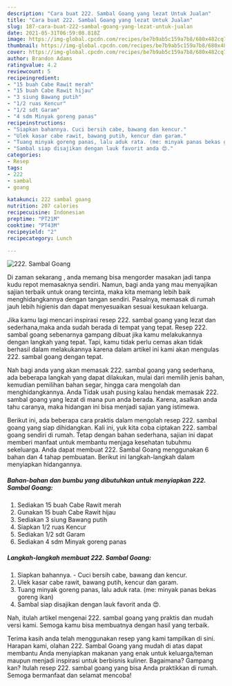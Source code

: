 ```yaml
---
description: "Cara buat 222. Sambal Goang yang lezat Untuk Jualan"
title: "Cara buat 222. Sambal Goang yang lezat Untuk Jualan"
slug: 187-cara-buat-222-sambal-goang-yang-lezat-untuk-jualan
date: 2021-05-31T06:59:08.818Z
image: https://img-global.cpcdn.com/recipes/be7b9ab5c159a7b8/680x482cq70/222-sambal-goang-foto-resep-utama.jpg
thumbnail: https://img-global.cpcdn.com/recipes/be7b9ab5c159a7b8/680x482cq70/222-sambal-goang-foto-resep-utama.jpg
cover: https://img-global.cpcdn.com/recipes/be7b9ab5c159a7b8/680x482cq70/222-sambal-goang-foto-resep-utama.jpg
author: Brandon Adams
ratingvalue: 4.2
reviewcount: 5
recipeingredient:
- "15 buah Cabe Rawit merah"
- "15 buah Cabe Rawit hijau"
- "3 siung Bawang putih"
- "1/2 ruas Kencur"
- "1/2 sdt Garam"
- "4 sdm Minyak goreng panas"
recipeinstructions:
- "Siapkan bahannya. Cuci bersih cabe, bawang dan kencur."
- "Ulek kasar cabe rawit, bawang putih, kencur dan garam."
- "Tuang minyak goreng panas, lalu aduk rata. (me: minyak panas bekas goreng ikan)"
- "Sambal siap disajikan dengan lauk favorit anda 😍."
categories:
- Resep
tags:
- 222
- sambal
- goang

katakunci: 222 sambal goang 
nutrition: 207 calories
recipecuisine: Indonesian
preptime: "PT21M"
cooktime: "PT43M"
recipeyield: "2"
recipecategory: Lunch

---
```



![222. Sambal Goang](https://img-global.cpcdn.com/recipes/be7b9ab5c159a7b8/680x482cq70/222-sambal-goang-foto-resep-utama.jpg)

Di zaman  sekarang , anda memang bisa mengorder masakan jadi tanpa kudu repot memasaknya sendiri. Namun, bagi anda yang mau menyajikan sajian terbaik untuk orang tercinta, maka kita memang lebih baik menghidangkannya dengan tangan sendiri. Pasalnya, memasak di rumah jauh lebih higienis dan dapat menyesuaikan sesuai kesukaan keluarga.

Jika kamu lagi mencari inspirasi resep 222. sambal goang yang lezat dan sederhana,maka anda sudah berada di tempat yang tepat. Resep 222. sambal goang  sebenarnya gampang dibuat jika kamu melakukannya dengan langkah yang tepat. Tapi, kamu tidak perlu cemas akan tidak berhasil dalam melakukannya 
karena dalam artikel ini kami akan mengulas 222. sambal goang dengan tepat.  



Nah bagi anda yang akan memasak 222. sambal goang yang sederhana, ada beberapa langkah yang dapat dilakukan, mulai dari memilih jenis bahan, kemudian pemilihan bahan segar, hingga cara mengolah dan menghidangkannya. Anda Tidak usah pusing kalau hendak memasak 222. sambal goang yang lezat di mana pun anda berada. Karena, asalkan anda  tahu caranya, maka hidangan ini bisa menjadi sajian yang istimewa.

Berikut ini, ada beberapa cara praktis  dalam mengolah resep 222. sambal goang yang siap dihidangkan. Kali ini, yuk kita coba ciptakan 222. sambal goang sendiri di rumah. Tetap dengan bahan sederhana, sajian ini dapat memberi manfaat untuk membantu menjaga kesehatan tubuhmu sekeluarga. Anda dapat membuat 222. Sambal Goang menggunakan 6 bahan dan 4 tahap pembuatan. Berikut ini langkah-langkah dalam menyiapkan hidangannya.

<!--inarticleads1-->

##### Bahan-bahan dan bumbu yang dibutuhkan untuk menyiapkan 222. Sambal Goang:

1. Sediakan 15 buah Cabe Rawit merah
1. Gunakan 15 buah Cabe Rawit hijau
1. Sediakan 3 siung Bawang putih
1. Siapkan 1/2 ruas Kencur
1. Sediakan 1/2 sdt Garam
1. Sediakan 4 sdm Minyak goreng panas




<!--inarticleads2-->

##### Langkah-langkah membuat 222. Sambal Goang:

1. Siapkan bahannya. - Cuci bersih cabe, bawang dan kencur.
1. Ulek kasar cabe rawit, bawang putih, kencur dan garam.
1. Tuang minyak goreng panas, lalu aduk rata. (me: minyak panas bekas goreng ikan)
1. Sambal siap disajikan dengan lauk favorit anda 😍.




Nah, itulah artikel mengenai  222. sambal goang  yang praktis dan mudah versi kami. Semoga kamu bisa membuatnya dengan hasil yang terbaik. 

Terima kasih anda telah menggunakan resep yang kami tampilkan di sini. Harapan kami, olahan  222. Sambal Goang yang mudah di atas dapat membantu Anda menyiapkan makanan yang enak untuk keluarga/teman maupun menjadi inspirasi untuk berbisnis kuliner. Bagaimana? Gampang kan? Itulah resep 222. sambal goang yang bisa Anda praktikkan di rumah. Semoga bermanfaat dan selamat mencoba!

